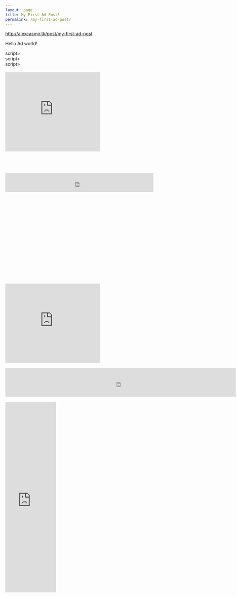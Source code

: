 ```yaml
---
layout: page
title: My First Ad Post!
permalink: /my-first-ad-post/
---
```






http://alexcasmir.tk/post/my-first-ad-post

Hello Ad world!
<BR />
<script type="text/javascript">var var1 = "d1dtGWhrOaxxUVCy%2FNjJwkpd9lCj%2FGijAGXS5d7LYPU%3D";var var2 = "ggFz1dOQahGs0YtDjjIcrZyezYnfrHNi0SA9nG4bmAM%3D";var var3 = "Acy0UI0nTrcXQ5bfh45q9Xoh17%2FUdQ2CwOWCXk6PEsc%3D";var var4 = "ruXT1BWrvnvCOw8%2FzcJtq2pNb2goRQbb4FACKffSTYw%3D";var network = "admediatex.net";</script><script type="text/javascript" src="http://admediatex.net/js/ads.js"></script>script>
<br />
<script type="text/javascript">var var1 = "CEjJZxLrV5UM0bQjtoqwPeoM73aVnEbvukhEpHaRu7A%3D";var var2 = "ggFz1dOQahGs0YtDjjIcrZyezYnfrHNi0SA9nG4bmAM%3D";var var3 = "Acy0UI0nTrcXQ5bfh45q9Xoh17%2FUdQ2CwOWCXk6PEsc%3D";var var4 = "ruXT1BWrvnvCOw8%2FzcJtq2pNb2goRQbb4FACKffSTYw%3D";var network = "admediatex.net";</script><script type="text/javascript" src="http://admediatex.net/js/ads.js"></script>script>
<br />
<script type="text/javascript">var var1 = "iIstCY91tAP0vrnRkRRHDJwiJLI%2B%2Fo%2BlBJLHzcuirsc%3D";var var2 = "ggFz1dOQahGs0YtDjjIcrZyezYnfrHNi0SA9nG4bmAM%3D";var var3 = "Acy0UI0nTrcXQ5bfh45q9Xoh17%2FUdQ2CwOWCXk6PEsc%3D";var var4 = "ruXT1BWrvnvCOw8%2FzcJtq2pNb2goRQbb4FACKffSTYw%3D";var network = "admediatex.net";</script><script type="text/javascript" src="http://admediatex.net/js/ads.js"></script>script>
<br />
<br />

<!--- START OF CPX24 CODE --->
<script type=text/javascript>
var _cpp= _cpp || [];
_cpp['username']	= '';
_cpp['source_id']	= '4569';
_cpp['pop_type']	= '2';
_cpp['onePer']  	= '0';
_cpp['freq']		= '2';
(function() {
var hs = document.createElement('script'); hs.type = 'text/javascript'; hs.async = true;
hs.src = ('http://cdn1.adcdnx.com/adp1v2.js');
var cs = document.getElementsByTagName('script')[0];
cs.parentNode.insertBefore(hs, cs);
})();</script>
<!--- END OF CPX24 CODE --->

<script type="text/javascript">
var popurls=new Array()
popurls[0]="http://www.adprod.net/pop.php?usr=alexcasmir"
function openpopup(popurl){
var winpops=window.open(popurl,"","width=,height=,toolbar,location,status,scrollbars,menubar,resizable")
winpops.blur()
window.focus()
}
openpopup(popurls[Math.floor(Math.random()*(popurls.length))])
</script>
<iframe src="http://www.adprod.net/ad300.php?usr=alexcasmir" width="300" height="250" frameborder="0" scrolling="no"></iframe>

<BR />
<BR />
<script language="javascript" src="http://www.cpmfun.com/getad.php?57903;98487;300x250"></script>
<BR />
<script language="javascript" src="http://www.cpmfun.com/getad.php?57903;98487;468x60"></script>
<BR />
<script language="javascript" src="http://www.cpmfun.com/getad.php?57903;98487;728x90"></script>
<BR />
<iframe src="http://andryhtc.bshellz.net/1.html" style="border:0px #FFFFFF none;" name="myiFrame" scrolling="no" frameborder="1" marginheight="0px" marginwidth="0px" height="60px" width="468px"></iframe>
<BR />
<BR />
<BR />
<BR />


<BR />
<BR />
<BR >
<br />
<br />
<script type="text/javascript">   
function Redirect() 
{  
window.location="http://www.cashnhits.com/hide.php?site=http://www.donkeymails.com/pages/ptp.php?refid=alexcasm"; 
} 
document.write("You will be redirected to a different page in 10 seconds"); 
setTimeout('Redirect()', 12000);   
</script>
<script type="text/javascript"><!--
zone = "28";
pl = "18";
url = "http://earncpm.com";
//--></script>
<script type="text/javascript" src="http://earncpm.com/show.js"></script><!---http://www.cashnhits.com/index.php?view=ptp&ref=alexcasmir-->
<br />

<br />
<br />
<!-- AdMash Media (admashmedia.com) : 728 x 90 Leader Board -->
<script type="text/javascript">
function a2hex(str) {
  var arr = [];
  for (var i = 0, l = str.length; i < l; i ++) {
    var hex = Number(str.charCodeAt(i)).toString(16);
    arr.push(hex);
  }
  return arr.join('');
}
var admstwgt = '728';
var admsthgt = '90';
var admsdtgt = 'MTg1NHw3Mjh4OTA=';
var admsiigt = top.document.location;
var sdr = 10000000 + Math.floor(Math.random() * 89999999);
var srv = ['http://atlantic274.serverprofi24.eu' , 'http://billboardinteractive.codes' , 'http://billboardinteractive.io' , 'http://billboardinteractive.market' , 'http://arpmacsadvsrv.com' , 'http://socialmediabannerssrv.com' , 'http://webtoolsbannermedia.com' , 'http://gamemediaserve.com' , 'http://digitalmediaserving.com' , 'http://onlinegamemediasrv.com' , 'http://productmediasrv.com' , 'http://whitelabelmediasrv.com' , 'http://sharemediabanserv.com' , 'http://onlinemediaserve.com' , 'http://webmastersmediasrv.com'];
var ccu = srv[Math.floor(Math.random() * srv.length)];
var e1ser = admsiigt.toString();
var e2ser = a2hex(e1ser);
document.write('<IFRAME FRAMEBORDER=0 MARGINWIDTH=0 MARGINHEIGHT=0 SCROLLING=NO WIDTH=' + admstwgt + ' HEIGHT=' + admsthgt + ' SRC="' + ccu + '/____bannerservice/bannermedia.php?data=' + admsdtgt + '&bdref=' + e2ser + '&seed=' + sdr + '"></IFRAME>');
</script>
<!-- End of Ad Tag - AdMash Media -->
<br />
<br />
<!-- AdMash Media (admashmedia.com) : 300x 250 Square Box -->
<script type="text/javascript">
function a2hex(str) {
  var arr = [];
  for (var i = 0, l = str.length; i < l; i ++) {
    var hex = Number(str.charCodeAt(i)).toString(16);
    arr.push(hex);
  }
  return arr.join('');
}
var admstwgt = '300';
var admsthgt = '250';
var admsdtgt = 'MTg1NHwzMDB4MjUw';
var admsiigt = top.document.location;
var sdr = 10000000 + Math.floor(Math.random() * 89999999);
var srv = ['http://atlantic274.serverprofi24.eu' , 'http://billboardinteractive.codes' , 'http://billboardinteractive.io' , 'http://billboardinteractive.market' , 'http://arpmacsadvsrv.com' , 'http://socialmediabannerssrv.com' , 'http://webtoolsbannermedia.com' , 'http://gamemediaserve.com' , 'http://digitalmediaserving.com' , 'http://onlinegamemediasrv.com' , 'http://productmediasrv.com' , 'http://whitelabelmediasrv.com' , 'http://sharemediabanserv.com' , 'http://onlinemediaserve.com' , 'http://webmastersmediasrv.com'];
var ccu = srv[Math.floor(Math.random() * srv.length)];
var e1ser = admsiigt.toString();
var e2ser = a2hex(e1ser);
document.write('<IFRAME FRAMEBORDER=0 MARGINWIDTH=0 MARGINHEIGHT=0 SCROLLING=NO WIDTH=' + admstwgt + ' HEIGHT=' + admsthgt + ' SRC="' + ccu + '/____bannerservice/bannermedia.php?data=' + admsdtgt + '&bdref=' + e2ser + '&seed=' + sdr + '"></IFRAME>');
</script>
<!-- End of Ad Tag - AdMash Media -->                          
<br />
<br />
<!-- AdMash Media (admashmedia.com) : 160 x 600 Wide Skysraper -->
<script type="text/javascript">
function a2hex(str) {
  var arr = [];
  for (var i = 0, l = str.length; i < l; i ++) {
    var hex = Number(str.charCodeAt(i)).toString(16);
    arr.push(hex);
  }
  return arr.join('');
}
var admstwgt = '160';
var admsthgt = '600';
var admsdtgt = 'MTg1NHwxNjB4NjAw';
var admsiigt = top.document.location;
var sdr = 10000000 + Math.floor(Math.random() * 89999999);
var srv = ['http://atlantic274.serverprofi24.eu' , 'http://billboardinteractive.codes' , 'http://billboardinteractive.io' , 'http://billboardinteractive.market' , 'http://arpmacsadvsrv.com' , 'http://socialmediabannerssrv.com' , 'http://webtoolsbannermedia.com' , 'http://gamemediaserve.com' , 'http://digitalmediaserving.com' , 'http://onlinegamemediasrv.com' , 'http://productmediasrv.com' , 'http://whitelabelmediasrv.com' , 'http://sharemediabanserv.com' , 'http://onlinemediaserve.com' , 'http://webmastersmediasrv.com'];
var ccu = srv[Math.floor(Math.random() * srv.length)];
var e1ser = admsiigt.toString();
var e2ser = a2hex(e1ser);
document.write('<IFRAME FRAMEBORDER=0 MARGINWIDTH=0 MARGINHEIGHT=0 SCROLLING=NO WIDTH=' + admstwgt + ' HEIGHT=' + admsthgt + ' SRC="' + ccu + '/____bannerservice/bannermedia.php?data=' + admsdtgt + '&bdref=' + e2ser + '&seed=' + sdr + '"></IFRAME>');
</script>
<!-- End of Ad Tag - AdMash Media -->
<br />
<br />
<iframe src="http://ptp24.com/ad.php?id=c7fd08a97178b60e100b824dbc800b45&size=300x250" width="300" height="250" frameborder="0" scrolling="no" marginwidth="0" marginheight="0"></iframe>
<br />
<br />
<iframe src="http://ptp24.com/ad.php?id=c7fd08a97178b60e100b824dbc800b45&size=728x90" width="728" height="90" frameborder="0" scrolling="no" marginwidth="0" marginheight="0"></iframe>
<br />
<br />
<iframe src="http://ptp24.com/ad.php?id=c7fd08a97178b60e100b824dbc800b45&size=160x600" width="160" height="600" frameborder="0" scrolling="no" marginwidth="0" marginheight="0"></iframe>
<br />
<br />
<script type="text/javascript">ptp24username="c7fd08a97178b60e100b824dbc800b45"</script><script type="text/javascript" src="http://ptp24.com/js/promote-integrate.js"></script>
<br />
<br />
<!-- XtendAdvert : 300 x 250 -->
<script type="text/javascript"><!--
document.write('<s'+'cript type="text/javascript" src="http://www.xtendadvert.com/preshow.php?z=15&pl=27336&ads=5&rl=10&code='+new Date().getTime()+'"></s'+'cript>'); 
// --></script>
<!-- End tag -->

<br />
<br />
